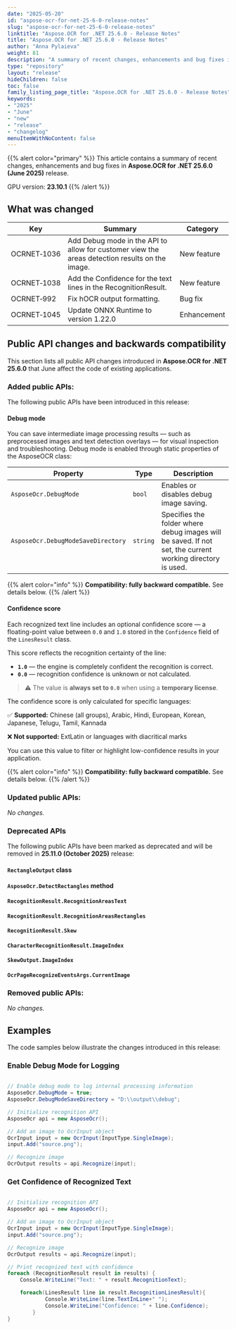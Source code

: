 ```yaml
---
date: "2025-05-20"
id: "aspose-ocr-for-net-25-6-0-release-notes"
slug: "aspose-ocr-for-net-25-6-0-release-notes"
linktitle: "Aspose.OCR for .NET 25.6.0 - Release Notes"
title: "Aspose.OCR for .NET 25.6.0 - Release Notes"
author: "Anna Pylaieva"
weight: 81
description: "A summary of recent changes, enhancements and bug fixes in Aspose.OCR for .NET 25.6.0 (June 2025) release."
type: "repository"
layout: "release"
hideChildren: false
toc: false
family_listing_page_title: "Aspose.OCR for .NET 25.6.0 - Release Notes"
keywords:
- "2025"
- "June"
- "new"
- "release"
- "changelog"
menuItemWithNoContent: false
---
```


{{% alert color="primary" %}}
This article contains a summary of recent changes, enhancements and bug fixes in **Aspose.OCR for .NET 25.6.0 (June 2025)** release.

GPU version: **23.10.1**
{{% /alert %}}

## What was changed

Key | Summary | Category
--- | ------- | --------
OCRNET&#8209;1036 | Add Debug mode in the API to allow for customer view the areas detection results on the image. | New feature
OCRNET&#8209;1038 | Add the Confidence for the text lines in the RecognitionResult. | New feature
OCRNET&#8209;992 | Fix hOCR output formatting. | Bug fix
OCRNET&#8209;1045 | Update ONNX Runtime to version 1.22.0 | Enhancement

## Public API changes and backwards compatibility

This section lists all public API changes introduced in **Aspose.OCR for .NET 25.6.0** that June affect the code of existing applications.

### Added public APIs:

The following public APIs have been introduced in this release:

#### Debug mode

You can save intermediate image processing results — such as preprocessed images and text detection overlays — for visual inspection and troubleshooting. Debug mode is enabled through static properties of the AsposeOCR class:

Property | Type | Description
-------- | -----| -----------
`AsposeOcr.DebugMode` | `bool` | Enables or disables debug image saving.
`AsposeOcr.DebugModeSaveDirectory` | `string` | Specifies the folder where debug images will be saved. If not set, the current working directory is used.

{{% alert color="info" %}}
**Compatibility: fully backward compatible.** See details below.
{{% /alert %}}


#### Confidence score

Each recognized text line includes an optional confidence score — a floating-point value between `0.0` and `1.0` stored in the `Confidence` field of the `LinesResult` class.

This score reflects the recognition certainty of the line:

* **`1.0`** — the engine is completely confident the recognition is correct.
* **`0.0`** — recognition confidence is unknown or not calculated.

> ⚠️ The value is **always set to `0.0`** when using a **temporary license**.

The confidence score is only calculated for specific languages:

✅ **Supported:**
Chinese (all groups), Arabic, Hindi, European, Korean, Japanese, Telugu, Tamil, Kannada

❌ **Not supported:**
ExtLatin or languages with diacritical marks

You can use this value to filter or highlight low-confidence results in your application.


{{% alert color="info" %}}
**Compatibility: fully backward compatible.** See details below.
{{% /alert %}}

### Updated public APIs:

_No changes._

### Deprecated APIs

The following public APIs have been marked as deprecated and will be removed in **25.11.0 (October 2025)** release:

#### `RectangleOutput` class

#### `AsposeOcr.DetectRectangles` method

#### `RecognitionResult.RecognitionAreasText`

#### `RecognitionResult.RecognitionAreasRectangles`

#### `RecognitionResult.Skew`

#### `CharacterRecognitionResult.ImageIndex`

#### `SkewOutput.ImageIndex`

#### `OcrPageRecognizeEventsArgs.CurrentImage`


### Removed public APIs:

_No changes._

## Examples

The code samples below illustrate the changes introduced in this release:

### Enable Debug Mode for Logging

```csharp

// Enable debug mode to log internal processing information
AsposeOcr.DebugMode = true;
AsposeOcr.DebugModeSaveDirectory = "D:\\output\\debug";

// Initialize recognition API
AsposeOcr api = new AsposeOcr();

// Add an image to OcrInput object
OcrInput input = new OcrInput(InputType.SingleImage);
input.Add("source.png");

// Recognize image
OcrOutput results = api.Recognize(input);

```

### Get Confidence of Recognized Text
```csharp

// Initialize recognition API
AsposeOcr api = new AsposeOcr();

// Add an image to OcrInput object
OcrInput input = new OcrInput(InputType.SingleImage);
input.Add("source.png");

// Recognize image
OcrOutput results = api.Recognize(input);

// Print recognized text with confidence
foreach (RecognitionResult result in results) {
    Console.WriteLine("Text: " + result.RecognitionText);

    foreach(LinesResult line in result.RecognitionLinesResult){
			Console.WriteLine(line.TextInLine+" ");
			Console.WriteLine("Confidence: " + line.Confidence);
		}    
}

```